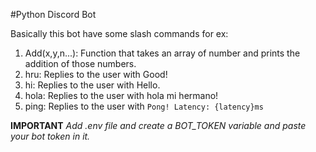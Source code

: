 #Python Discord Bot

Basically this bot have some slash commands for ex:

1. Add(x,y,n...): Function that takes an array of number and prints the addition of those numbers.
2. hru: Replies to the user with Good!
3. hi: Replies to the user with Hello.
4. hola: Replies to the user with hola mi hermano!
5. ping: Replies to the user with `Pong! Latency: {latency}ms`


**IMPORTANT**
*Add .env file and create a BOT_TOKEN variable and paste your bot token in it.*
